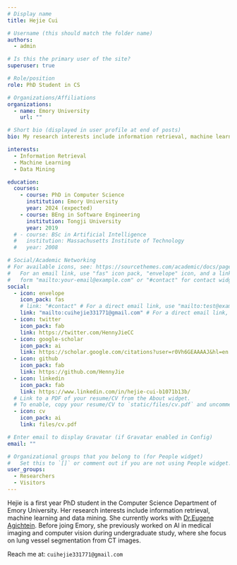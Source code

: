 ```yaml
---
# Display name
title: Hejie Cui

# Username (this should match the folder name)
authors:
  - admin

# Is this the primary user of the site?
superuser: true

# Role/position
role: PhD Student in CS

# Organizations/Affiliations
organizations:
  - name: Emory University
    url: ""

# Short bio (displayed in user profile at end of posts)
bio: My research interests include information retrieval, machine learning and data mining.

interests:
  - Information Retrieval
  - Machine Learning
  - Data Mining

education:
  courses:
    - course: PhD in Computer Science
      institution: Emory University
      year: 2024 (expected)
    - course: BEng in Software Engineering
      institution: Tongji University
      year: 2019
  # - course: BSc in Artificial Intelligence
  #   institution: Massachusetts Institute of Technology
  #   year: 2008

# Social/Academic Networking
# For available icons, see: https://sourcethemes.com/academic/docs/page-builder/#icons
#   For an email link, use "fas" icon pack, "envelope" icon, and a link in the
#   form "mailto:your-email@example.com" or "#contact" for contact widget.
social:
  - icon: envelope
    icon_pack: fas
    # link: "#contact" # For a direct email link, use "mailto:test@example.org".
    link: "mailto:cuihejie331771@gmail.com" # For a direct email link, use "mailto:test@example.org".
  - icon: twitter
    icon_pack: fab
    link: https://twitter.com/HennyJieCC
  - icon: google-scholar
    icon_pack: ai
    link: https://scholar.google.com/citations?user=r0Vh6GEAAAAJ&hl=en
  - icon: github
    icon_pack: fab
    link: https://github.com/HennyJie
  - icon: linkedin
    icon_pack: fab
    link: https://www.linkedin.com/in/hejie-cui-b1071b13b/
  # Link to a PDF of your resume/CV from the About widget.
  # To enable, copy your resume/CV to `static/files/cv.pdf` and uncomment the lines below.
  - icon: cv
    icon_pack: ai
    link: files/cv.pdf

# Enter email to display Gravatar (if Gravatar enabled in Config)
email: ""

# Organizational groups that you belong to (for People widget)
#   Set this to `[]` or comment out if you are not using People widget.
user_groups:
  - Researchers
  - Visitors
---
```


<!-- Nelson Bighetti is a professor of artificial intelligence at the Stanford AI Lab. His research interests include distributed robotics, mobile computing and programmable matter. He leads the Robotic Neurobiology group, which develops self-reconfiguring robots, systems of self-organizing robots, and mobile sensor networks.

Lorem ipsum dolor sit amet, consectetur adipiscing elit. Sed neque elit, tristique placerat feugiat ac, facilisis vitae arcu. Proin eget egestas augue. Praesent ut sem nec arcu pellentesque aliquet. Duis dapibus diam vel metus tempus vulputate. -->

Hejie is a first year PhD student in the Computer Science Department of Emory University. Her research interests include information retrieval, machine learning and data mining. She currently works with [Dr.Eugene Agichtein](https://scholar.google.com/citations?user=3BX3vWcAAAAJ&hl=en). Before joing Emory, she previously worked on AI in medical imaging and computer vision during undergraduate study, where she focus on lung vessel segmentation from CT images.

Reach me at: `cuihejie331771@gmail.com`
